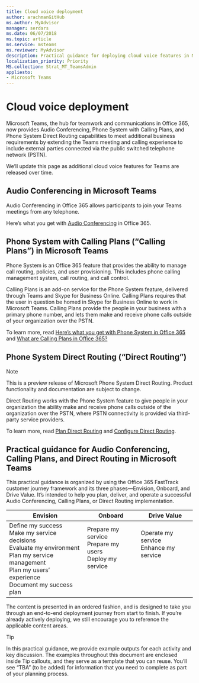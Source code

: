 ```yaml
---
title: Cloud voice deployment
author: arachmanGitHub
ms.author: MyAdvisor
manager: serdars
ms.date: 06/07/2018
ms.topic: article
ms.service: msteams
ms.reviewer: MyAdvisor
description: Practical guidance for deploying cloud voice features in Microsoft Teams.
localization_priority: Priority
MS.collection: Strat_MT_TeamsAdmin
appliesto: 
- Microsoft Teams
---
```


# Cloud voice deployment

Microsoft Teams, the hub for teamwork and communications in Office 365, now provides Audio Conferencing, Phone System with Calling Plans, and Phone System Direct Routing capabilities to meet additional business requirements by extending the Teams meeting and calling experience to include external parties connected via the public switched telephone network (PSTN).
 
We’ll update this page as additional cloud voice features for Teams are released over time.



## Audio Conferencing in Microsoft Teams


Audio Conferencing in Office 365 allows participants to join your Teams meetings from any telephone.

Here’s what you get with [Audio Conferencing](https://docs.microsoft.com/SkypeForBusiness/audio-conferencing-in-office-365/audio-conferencing-in-office-365) in Office 365.


## Phone System with Calling Plans (“Calling Plans”) in Microsoft Teams

Phone System is an Office 365 feature that provides the ability to manage call routing, policies, and user provisioning. This includes phone calling management system, call routing, and call control.

Calling Plans is an add-on service for the Phone System feature, delivered through Teams and Skype for Business Online. Calling Plans requires that the user in question be homed in Skype for Business Online to work in Microsoft Teams. Calling Plans provide the people in your business with a primary phone number, and lets them make and receive phone calls outside of your organization over the PSTN.

To learn more, read [Here’s what you get with Phone System in Office 365](https://support.office.com/article/Here-s-what-you-get-with-Phone-System-in-Office-365-bc9756d1-8a2f-42c4-98f6-afb17c29231c) and [What are Calling Plans in Office 365?](https://support.office.com/article/What-are-Calling-Plans-in-Office-365-3dc773b9-95e0-4448-b2f1-887c54022429)


## Phone System Direct Routing (“Direct Routing”)

> [!NOTE]
> This is a preview release of Microsoft Phone System Direct Routing. Product functionality and documentation are subject to change.

Direct Routing works with the Phone System feature to give people in your organization the ability make and receive phone calls outside of the organization over the PSTN, where PSTN connectivity is provided via third-party service providers.

To learn more, read [Plan Direct Routing](https://docs.microsoft.com/SkypeForBusiness/skype-for-business-hybrid-solutions/plan-your-phone-system-cloud-pbx-solution/plan-direct-routing) and [Configure Direct Routing](https://docs.microsoft.com/SkypeForBusiness/skype-for-business-hybrid-solutions/plan-your-phone-system-cloud-pbx-solution/configure-direct-routing).

## Practical guidance for Audio Conferencing, Calling Plans, and Direct Routing in Microsoft Teams

This practical guidance is organized by using the Office 365 FastTrack customer journey framework and its three phases&mdash;Envision, Onboard, and Drive Value. It’s intended to help you plan, deliver, and operate a successful Audio Conferencing, Calling Plans, or Direct Routing implementation.

|Envision  |Onboard  |Drive Value  |
|---------|---------|---------|
|Define my success <br> Make my service decisions <br> Evaluate my environment <br> Plan my service management <br> Plan my users’ experience <br> Document my success plan    | Prepare my service <br> Prepare my users <br> Deploy my service  <br> <br> <br> <br>     | Operate my service <br> Enhance my service <br> <br> <br> <br> <br>      |

The content is presented in an ordered fashion, and is designed to take you through an end-to-end deployment journey from start to finish. If you’re already actively deploying, we still encourage you to reference the applicable content areas.


> [!TIP]
> In this practical guidance, we provide example outputs for each activity and key discussion. The examples throughout this document are enclosed inside Tip callouts, and they serve as a template that you can reuse. You’ll see “TBA” (to be added) for information that you need to complete as part of your planning process.

